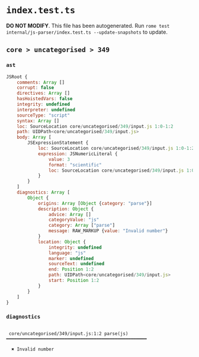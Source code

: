 # `index.test.ts`

**DO NOT MODIFY**. This file has been autogenerated. Run `rome test internal/js-parser/index.test.ts --update-snapshots` to update.

## `core > uncategorised > 349`

### `ast`

```javascript
JSRoot {
	comments: Array []
	corrupt: false
	directives: Array []
	hasHoistedVars: false
	integrity: undefined
	interpreter: undefined
	sourceType: "script"
	syntax: Array []
	loc: SourceLocation core/uncategorised/349/input.js 1:0-1:2
	path: UIDPath<core/uncategorised/349/input.js>
	body: Array [
		JSExpressionStatement {
			loc: SourceLocation core/uncategorised/349/input.js 1:0-1:2
			expression: JSNumericLiteral {
				value: 3
				format: "scientific"
				loc: SourceLocation core/uncategorised/349/input.js 1:0-1:2
			}
		}
	]
	diagnostics: Array [
		Object {
			origins: Array [Object {category: "parse"}]
			description: Object {
				advice: Array []
				categoryValue: "js"
				category: Array ["parse"]
				message: RAW_MARKUP {value: "Invalid number"}
			}
			location: Object {
				integrity: undefined
				language: "js"
				marker: undefined
				sourceText: undefined
				end: Position 1:2
				path: UIDPath<core/uncategorised/349/input.js>
				start: Position 1:2
			}
		}
	]
}
```

### `diagnostics`

```

 core/uncategorised/349/input.js:1:2 parse(js) ━━━━━━━━━━━━━━━━━━━━━━━━━━━━━━━━━━━━━━━━━━━━━━━━━━━━━

  ✖ Invalid number


```
